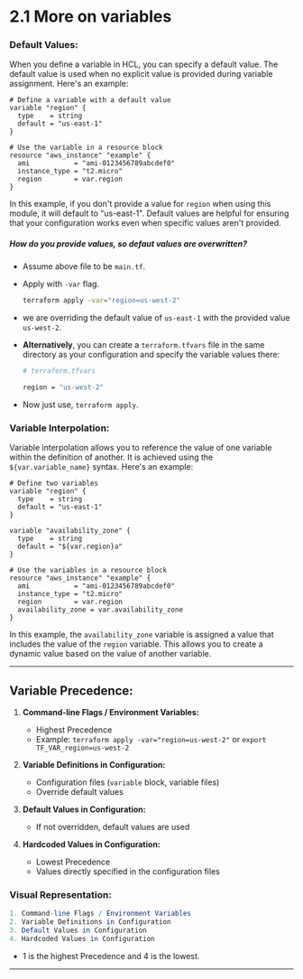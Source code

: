 # 2.1 More on variables

### Default Values:

When you define a variable in HCL, you can specify a default value. The default value is used when no explicit value is provided during variable assignment. Here's an example:

```hcl
# Define a variable with a default value
variable "region" {
  type    = string
  default = "us-east-1"
}

# Use the variable in a resource block
resource "aws_instance" "example" {
  ami           = "ami-0123456789abcdef0"
  instance_type = "t2.micro"
  region        = var.region
}
```

In this example, if you don't provide a value for `region` when using this module, it will default to "us-east-1". Default values are helpful for ensuring that your configuration works even when specific values aren't provided.

##### How do you provide values, so defaut values are overwritten?

- Assume above file to be `main.tf`.
- Apply with `-var` flag.
  ```bash
  terraform apply -var="region=us-west-2"
  ```
- we are overriding the default value of `us-east-1` with the provided value `us-west-2`.

- **Alternatively**, you can create a `terraform.tfvars` file in the same directory as your configuration and specify the variable values there:

  ```bash
  # terraform.tfvars

  region = "us-west-2"
  ```

- Now just use, `terraform apply`.

### Variable Interpolation:

Variable interpolation allows you to reference the value of one variable within the definition of another. It is achieved using the `${var.variable_name}` syntax. Here's an example:

```hcl
# Define two variables
variable "region" {
  type    = string
  default = "us-east-1"
}

variable "availability_zone" {
  type    = string
  default = "${var.region}a"
}

# Use the variables in a resource block
resource "aws_instance" "example" {
  ami           = "ami-0123456789abcdef0"
  instance_type = "t2.micro"
  region        = var.region
  availability_zone = var.availability_zone
}
```

In this example, the `availability_zone` variable is assigned a value that includes the value of the `region` variable. This allows you to create a dynamic value based on the value of another variable.

---

## Variable Precedence:

1.  **Command-line Flags / Environment Variables:**

    - Highest Precedence
    - Example: `terraform apply -var="region=us-west-2"` or `export TF_VAR_region=us-west-2`

2.  **Variable Definitions in Configuration:**

    - Configuration files (`variable` block, variable files)
    - Override default values

3.  **Default Values in Configuration:**

    - If not overridden, default values are used

4.  **Hardcoded Values in Configuration:**

    - Lowest Precedence
    - Values directly specified in the configuration files

### Visual Representation:

```mathematica
1. Command-line Flags / Environment Variables
2. Variable Definitions in Configuration
3. Default Values in Configuration
4. Hardcoded Values in Configuration
```

- 1 is the highest Precedence and 4 is the lowest.

---
